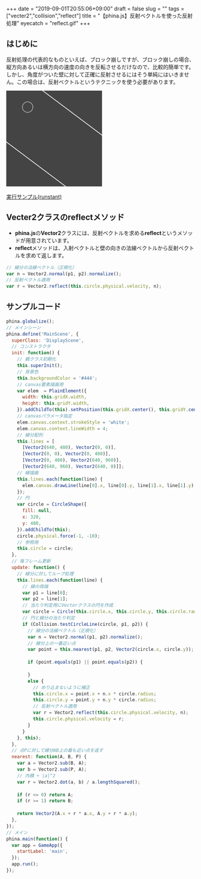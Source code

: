 +++
date = "2019-09-01T20:55:06+09:00"
draft = false
slug = ""
tags = ["vecter2","collision","reflect"]
title = "【phina.js】反射ベクトルを使った反射処理"
eyecatch = "reflect.gif"
+++

## はじめに
反射処理の代表的なものといえば、ブロック崩しですが、ブロック崩しの場合、縦方向あるいは横方向の速度の向きを反転させるだけなので、比較的簡単です。   
しかし、角度がついた壁に対して正確に反射させるにはそう単純にはいきません。この場合は、反射ベクトルというテクニックを使う必要があります。

![reflect.gif](reflect.gif)

[実行サンプル(runstant)](https://runstant.com/alkn203/projects/a1b7100b)

## Vecter2クラスのreflectメソッド
* **phina.js**の**Vector2**クラスには、反射ベクトルを求める**reflect**というメソッドが用意されています。
* **reflect**メソッドは、入射ベクトルと壁の向きの法線ベクトルから反射ベクトルを求めて返します。

```javascript
// 線分の法線ベクトル（正規化）
var n = Vector2.normal(p1, p2).normalize();
// 反射ベクトル適用
var r = Vector2.reflect(this.circle.physical.velocity, n);
```

## サンプルコード

```javascript
phina.globalize();
// メインシーン
phina.define('MainScene', {
  superClass: 'DisplayScene',
  // コンストラクタ
  init: function() {
    // 親クラス初期化
    this.superInit();
    // 背景色
    this.backgroundColor = '#444';
    // canvas要素描画用
    var elem  = PlainElement({
      width: this.gridX.width,
      height: this.gridY.width, 
    }).addChildTo(this).setPosition(this.gridX.center(), this.gridY.center());
    // canvasパラメータ指定
    elem.canvas.context.strokeStyle = 'white';
    elem.canvas.context.lineWidth = 4;
    // 線分配列
    this.lines = [
      [Vector2(640, 480), Vector2(0, 0)],
      [Vector2(0, 0), Vector2(0, 480)],
      [Vector2(0, 480), Vector2(640, 960)],
      [Vector2(640, 960), Vector2(640, 0)]];
    // 線描画
    this.lines.each(function(line) {
      elem.canvas.drawLine(line[0].x, line[0].y, line[1].x, line[1].y);  
    });
    // 円
    var circle = CircleShape({
      fill: null,
      x: 320,
      y: 480,
    }).addChildTo(this);
    circle.physical.force(-1, -10);
    // 参照用
    this.circle = circle;
  },
  // 毎フレーム更新
  update: function() {
    // 線分に対してループ処理
    this.lines.each(function(line) {
      // 線の両端
      var p1 = line[0];
      var p2 = line[1];
      // 当たり判定用にVectorクラスの円を作成
      var circle = Circle(this.circle.x, this.circle.y, this.circle.radius);
      // 円と線分の当たり判定
      if (Collision.testCircleLine(circle, p1, p2)) {
        // 線分の法線ベクトル（正規化）
        var n = Vector2.normal(p1, p2).normalize();
        // 線分上の一番近い点 
        var point = this.nearest(p1, p2, Vector2(circle.x, circle.y));
      
        if (point.equals(p1) || point.equals(p2)) {
        
        }
        else {
          // めり込まないように補正
          this.circle.x = point.x + n.x * circle.radius;
          this.circle.y = point.y + n.y * circle.radius;
          // 反射ベクトル適用
          var r = Vector2.reflect(this.circle.physical.velocity, n);
          this.circle.physical.velocity = r;
        }
      }
    }, this);
  },
  // 点Pに対して線分AB上の最も近い点を返す
  nearest: function(A, B, P) {
    var a = Vector2.sub(B, A);
    var b = Vector2.sub(P, A);
    // 内積 ÷ |a|^2
    var r = Vector2.dot(a, b) / a.lengthSquared();

    if (r <= 0) return A;
    if (r >= 1) return B;

    return Vector2(A.x + r * a.x, A.y + r * a.y);
  },
});
// メイン
phina.main(function() {
  var app = GameApp({
    startLabel: 'main',
  });
  app.run();
});
```